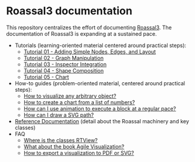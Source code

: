 # Roassal3 documentation

This repository centralizes the effort of documenting [Roassal3](https://github.com/ObjectProfile/Roassal3). The documentation of Roassal3 is expanding at a sustained pace.

- Tutorials (learning-oriented material centered around practical steps):
    - [Tutorial 01 - Adding Simple Nodes, Edges, and Layout](documentation/LesMiserables.md)
    - [Tutorial 02 - Graph Manipulation](documentation/GraphTutorial.md)
    - [Tutorial 03 - Inspector Integration](documentation/GTInspectorIntegration.md)
    - [Tutorial 04 - Shape Composition](documentation/ShapeComposition.md)
    - [Tutorial 05 - Chart](documentation/Chart.md)
- How-to guides (problem-oriented material, centered around practical steps):
    - [How to visualize any arbitrary object?](documentation/how-to.md#How-to-visualize-any-arbitrary-object)
    - [How to create a chart from a list of numbers?](documentation/how-to.md#How-to-create-a-chart-from-a-list-of-numbers)
	- [How can I use animation to execute a block at a regular pace?](documentation/how-to.md#How-can-I-use-animation-to-execute-a-block-at-a-regular-pace)
	- [How can I draw a SVG path?](documentation/how-to.md#How-can-I-draw-a-SVG-path)
- [Reference Documentation](documentation/reference.md) (detail about the Roassal machinery and key classes)
- FAQ
	- [Where is the classes RTView?](documentation/FAQ.md#Where-is-the-classes-RTView)
	- [What about the book Agile Visualization?](documentation/FAQ.md#What-about-the-book-Agile-Visualization)
	- [How to export a visualization to PDF or SVG?](documentation/FAQ.md#How-to-export-a-visualization-to-PDF-or-SVG)
